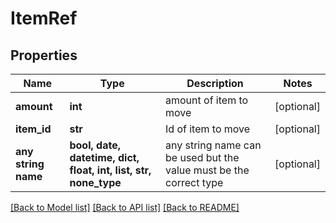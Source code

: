 # ItemRef


## Properties
Name | Type | Description | Notes
------------ | ------------- | ------------- | -------------
**amount** | **int** | amount of item to move | [optional] 
**item_id** | **str** | Id of item to move | [optional] 
**any string name** | **bool, date, datetime, dict, float, int, list, str, none_type** | any string name can be used but the value must be the correct type | [optional]

[[Back to Model list]](../README.md#documentation-for-models) [[Back to API list]](../README.md#documentation-for-api-endpoints) [[Back to README]](../README.md)


